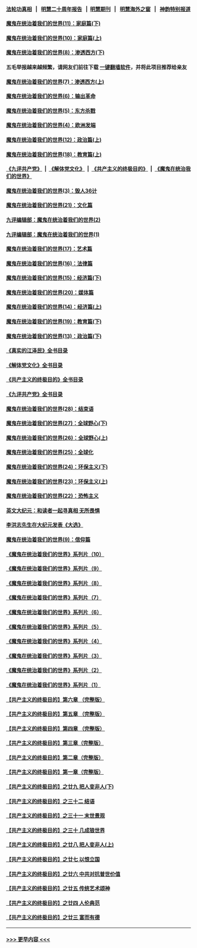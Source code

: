 #### [法轮功真相](https://github.com/gfw-breaker/truth/blob/master/README.md?t=0) &nbsp;&nbsp;|&nbsp;&nbsp; [明慧二十周年报告](https://github.com/gfw-breaker/mh-reports/blob/master/README.md?t=0) &nbsp;&nbsp;|&nbsp;&nbsp;[明慧期刊](https://github.com/gfw-breaker/mh-qikan) &nbsp;&nbsp;|&nbsp;&nbsp; [明慧海外之窗](https://github.com/gfw-breaker/mh-news/blob/master/README.md?t=0) &nbsp;&nbsp;|&nbsp;&nbsp; [神韵特别报道](https://github.com/gfw-breaker/mh-news/blob/master/shenyun.md?t=0)
#### [魔鬼在统治着我们的世界(11)：家庭篇(下)](../pages/nsc422/n10440961.md?t=01131243) 
#### [魔鬼在统治着我们的世界(10)：家庭篇(上)](../pages/nsc422/n10435448.md?t=01131243) 
#### [魔鬼在统治着我们的世界(8)：渗透西方(下)](../pages/nsc422/n10429603.md?t=01131243) 
#### 五毛举报越来越频繁，请网友们前往下载 [一键翻墙软件](https://github.com/gfw-breaker/ssr-accounts)，并将此项目推荐给亲友
#### [魔鬼在统治着我们的世界(7)：渗透西方(上)](../pages/nsc422/n10426013.md?t=01131243) 
#### [魔鬼在统治着我们的世界(6)：输出革命](../pages/nsc422/n10421536.md?t=01131243) 
#### [魔鬼在统治着我们的世界(5)：东方杀戮](../pages/nsc422/n10417707.md?t=01131243) 
#### [魔鬼在统治着我们的世界(4)：欧洲发端](../pages/nsc422/n10414890.md?t=01131243) 
#### [魔鬼在统治着我们的世界(12)：政治篇(上)](../pages/nsc422/n10444576.md?t=01131243) 
#### [魔鬼在统治着我们的世界(18)：教育篇(上)](../pages/nsc422/n10526970.md?t=01131243) 
#### [《九评共产党》](https://github.com/begood0513/9ping.md/blob/master/README.md) &nbsp;|&nbsp; [《解体党文化》](../../../../jtdwh.md/blob/master/README.md)  &nbsp;|&nbsp; [《共产主义的终极目的》](../../../../gczydzjmd.md/blob/master/README.md) &nbsp;|&nbsp; [《魔鬼在统治我们的世界》](../../../../mgztzwmdsj.md/blob/master/README.md) 
#### [魔鬼在统治着我们的世界(3)：毁人36计](../pages/nsc422/n10411583.md?t=01131243) 
#### [魔鬼在统治着我们的世界(21)：文化篇](../pages/nsc422/n10597706.md?t=01131243) 
#### [九评编辑部：魔鬼在统治着我们的世界(2)](../pages/nsc422/n10410036.md?t=01131243) 
#### [九评编辑部：魔鬼在统治着我们的世界(1)](../pages/nsc422/n10406825.md?t=01131243) 
#### [魔鬼在统治着我们的世界(17)：艺术篇](../pages/nsc422/n10499093.md?t=01131243) 
#### [魔鬼在统治着我们的世界(16)：法律篇](../pages/nsc422/n10485969.md?t=01131243) 
#### [魔鬼在统治着我们的世界(15)：经济篇(下)](../pages/nsc422/n10469975.md?t=01131243) 
#### [魔鬼在统治着我们的世界(20)：媒体篇](../pages/nsc422/n10586579.md?t=01131243) 
#### [魔鬼在统治着我们的世界(14)：经济篇(上)](../pages/nsc422/n10457370.md?t=01131243) 
#### [魔鬼在统治着我们的世界(19)：教育篇(下)](../pages/nsc422/n10564808.md?t=01131243) 
#### [魔鬼在统治着我们的世界(13)：政治篇(下)](../pages/nsc422/n10448270.md?t=01131243) 
#### [《真实的江泽民》全书目录](../pages/nsc422/n13721399.md?t=01131243) 
#### [《解体党文化》全书目录](../pages/nsc422/n13721157.md?t=01131243) 
#### [《共产主义的终极目的》全书目录](../pages/nsc422/n13721048.md?t=01131243) 
#### [《九评共产党》全书目录](../pages/nsc422/n13708085.md?t=01131243) 
#### [魔鬼在统治着我们的世界(28)：结束语](../pages/nsc422/n10936246.md?t=01131243) 
#### [魔鬼在统治着我们的世界(27)：全球野心(下)](../pages/nsc422/n10928319.md?t=01131243) 
#### [魔鬼在统治着我们的世界(26)：全球野心(上)](../pages/nsc422/n10900318.md?t=01131243) 
#### [魔鬼在统治着我们的世界(25)：全球化](../pages/nsc422/n10788205.md?t=01131243) 
#### [魔鬼在统治着我们的世界(24)：环保主义(下)](../pages/nsc422/n10695307.md?t=01131243) 
#### [魔鬼在统治着我们的世界(23)：环保主义(上)](../pages/nsc422/n10688613.md?t=01131243) 
#### [魔鬼在统治着我们的世界(22)：恐怖主义](../pages/nsc422/n10614727.md?t=01131243) 
#### [英文大纪元：和读者一起寻真相 无所畏惧](../pages/nsc422/n12542027.md?t=01131243) 
#### [李洪志先生在大纪元发表《大选》](../pages/nsc422/n12534746.md?t=01131243) 
#### [魔鬼在统治着我们的世界(9)：信仰篇](../pages/nsc422/n10432159.md?t=01131243) 
#### [《魔鬼在统治着我们的世界》系列片（10）](../pages/nsc422/n12292670.md?t=01131243) 
#### [《魔鬼在统治着我们的世界》系列片（9）](../pages/nsc422/n12290859.md?t=01131243) 
#### [《魔鬼在统治着我们的世界》系列片（8）](../pages/nsc422/n12287445.md?t=01131243) 
#### [《魔鬼在统治着我们的世界》系列片（7）](../pages/nsc422/n12283425.md?t=01131243) 
#### [《魔鬼在统治着我们的世界》系列片（6）](../pages/nsc422/n12282314.md?t=01131243) 
#### [《魔鬼在统治着我们的世界》系列片（5）](../pages/nsc422/n12281419.md?t=01131243) 
#### [《魔鬼在统治着我们的世界》系列片（4）](../pages/nsc422/n12274024.md?t=01131243) 
#### [《魔鬼在统治着我们的世界》系列片（3）](../pages/nsc422/n12271322.md?t=01131243) 
#### [《魔鬼在统治着我们的世界》系列片（2）](../pages/nsc422/n12269049.md?t=01131243) 
#### [《魔鬼在统治着我们的世界》系列片（1）](../pages/nsc422/n12267575.md?t=01131243) 
#### [【共产主义的终极目的】第六章 （完整版）](../pages/nsc422/n11428913.md?t=01131243) 
#### [【共产主义的终极目的】第五章 （完整版）](../pages/nsc422/n11428912.md?t=01131243) 
#### [【共产主义的终极目的】第四章 （完整版）](../pages/nsc422/n11428907.md?t=01131243) 
#### [【共产主义的终极目的】第三章（完整版）](../pages/nsc422/n11428848.md?t=01131243) 
#### [【共产主义的终极目的】第二章（完整版）](../pages/nsc422/n11428831.md?t=01131243) 
#### [【共产主义的终极目的】第一章（完整版）](../pages/nsc422/n11417651.md?t=01131243) 
#### [【共产主义的终极目的】之廿九 把人变非人(下)](../pages/nsc422/n11344140.md?t=01131243) 
#### [【共产主义的终极目的】之三十二 结语](../pages/nsc422/n11360535.md?t=01131243) 
#### [【共产主义的终极目的】之三十一 末世景观](../pages/nsc422/n11351129.md?t=01131243) 
#### [【共产主义的终极目的】之三十 几成狼世界](../pages/nsc422/n11348280.md?t=01131243) 
#### [【共产主义的终极目的】之廿八 把人变非人(上)](../pages/nsc422/n11340492.md?t=01131243) 
#### [【共产主义的终极目的】之廿七 以恨立国](../pages/nsc422/n11336944.md?t=01131243) 
#### [【共产主义的终极目的】之廿六 中共对抗普世价值](../pages/nsc422/n11324785.md?t=01131243) 
#### [【共产主义的终极目的】之廿五 传统艺术颂神](../pages/nsc422/n11296396.md?t=01131243) 
#### [【共产主义的终极目的】之廿四 人伦典范](../pages/nsc422/n11296397.md?t=01131243) 
#### [【共产主义的终极目的】之廿三 富而有德](../pages/nsc422/n11283598.md?t=01131243) 

----
#### [ >>> 更早内容 <<< ](../indexes/nsc422-earlier.md)
